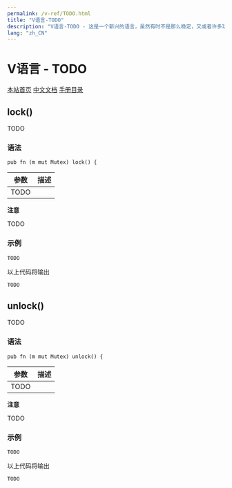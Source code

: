 ```yaml
---
permalink: /v-ref/TODO.html
title: "V语言-TODO"
description: "V语言-TODO - 这是一个新兴的语言，虽然有时不是那么稳定，又或者许多功能还在实现途中，但是你不得不相信开源社区的强大！它来了，它改变着！ —— V lang"
lang: "zh_CN"
---
```

# V语言 - TODO

[本站首页](/)
[中文文档](/docs.html)
[手册目录](/menu/v.html)

## lock()

TODO

### 语法

```
pub fn (m mut Mutex) lock() {
```

参数|描述
---|---
 |TODO

**注意**

TODO

### 示例

```
TODO
```

以上代码将输出

```
TODO
```

## unlock()

TODO

### 语法

```
pub fn (m mut Mutex) unlock() {
```

参数|描述
---|---
 |TODO

**注意**

TODO

### 示例

```
TODO
```

以上代码将输出

```
TODO
```
<script src="/script.js"></script>